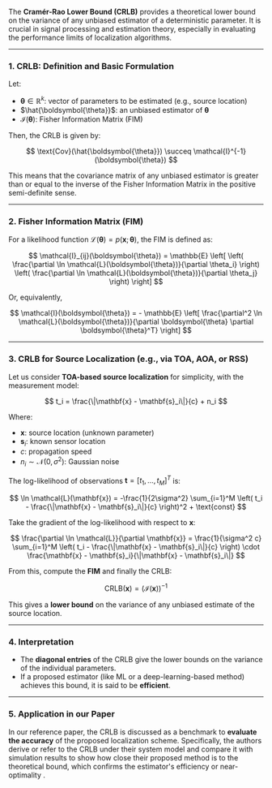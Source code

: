 The **Cramér-Rao Lower Bound (CRLB)** provides a theoretical lower bound on the variance of any unbiased estimator of a deterministic parameter. It is crucial in signal processing and estimation theory, especially in evaluating the performance limits of localization algorithms.

---

### **1. CRLB: Definition and Basic Formulation**

Let:

* $\boldsymbol{\theta} \in \mathbb{R}^k$: vector of parameters to be estimated (e.g., source location)
* $\hat{\boldsymbol{\theta}}$: an unbiased estimator of $\boldsymbol{\theta}$
* $\mathcal{I}(\boldsymbol{\theta})$: Fisher Information Matrix (FIM)

Then, the CRLB is given by:

$$
\text{Cov}(\hat{\boldsymbol{\theta}}) \succeq \mathcal{I}^{-1}(\boldsymbol{\theta})
$$

This means that the covariance matrix of any unbiased estimator is greater than or equal to the inverse of the Fisher Information Matrix in the positive semi-definite sense.

---

### **2. Fisher Information Matrix (FIM)**

For a likelihood function $\mathcal{L}(\boldsymbol{\theta}) = p(\mathbf{x}; \boldsymbol{\theta})$, the FIM is defined as:

$$
\mathcal{I}_{ij}(\boldsymbol{\theta}) = \mathbb{E} \left[ \left( \frac{\partial \ln \mathcal{L}(\boldsymbol{\theta})}{\partial \theta_i} \right) \left( \frac{\partial \ln \mathcal{L}(\boldsymbol{\theta})}{\partial \theta_j} \right) \right]
$$

Or, equivalently,

$$
\mathcal{I}(\boldsymbol{\theta}) = - \mathbb{E} \left[ \frac{\partial^2 \ln \mathcal{L}(\boldsymbol{\theta})}{\partial \boldsymbol{\theta} \partial \boldsymbol{\theta}^T} \right]
$$

---

### **3. CRLB for Source Localization (e.g., via TOA, AOA, or RSS)**

Let us consider **TOA-based source localization** for simplicity, with the measurement model:

$$
t_i = \frac{\|\mathbf{x} - \mathbf{s}_i\|}{c} + n_i
$$

Where:

* $\mathbf{x}$: source location (unknown parameter)
* $\mathbf{s}_i$: known sensor location
* $c$: propagation speed
* $n_i \sim \mathcal{N}(0, \sigma^2)$: Gaussian noise

The log-likelihood of observations $\mathbf{t} = [t_1, \dots, t_M]^T$ is:

$$
\ln \mathcal{L}(\mathbf{x}) = -\frac{1}{2\sigma^2} \sum_{i=1}^M \left( t_i - \frac{\|\mathbf{x} - \mathbf{s}_i\|}{c} \right)^2 + \text{const}
$$

Take the gradient of the log-likelihood with respect to $\mathbf{x}$:

$$
\frac{\partial \ln \mathcal{L}}{\partial \mathbf{x}} = \frac{1}{\sigma^2 c} \sum_{i=1}^M \left( t_i - \frac{\|\mathbf{x} - \mathbf{s}_i\|}{c} \right) \cdot \frac{\mathbf{x} - \mathbf{s}_i}{\|\mathbf{x} - \mathbf{s}_i\|}
$$

From this, compute the **FIM** and finally the CRLB:

$$
\text{CRLB}(\mathbf{x}) = \left( \mathcal{I}(\mathbf{x}) \right)^{-1}
$$

This gives a **lower bound** on the variance of any unbiased estimate of the source location.

---

### **4. Interpretation**

* The **diagonal entries** of the CRLB give the lower bounds on the variance of the individual parameters.
* If a proposed estimator (like ML or a deep-learning-based method) achieves this bound, it is said to be **efficient**.

---

### **5. Application in our Paper**

In our reference paper, the CRLB is discussed as a benchmark to **evaluate the accuracy** of the proposed localization scheme. Specifically, the authors derive or refer to the CRLB under their system model and compare it with simulation results to show how close their proposed method is to the theoretical bound, which confirms the estimator's efficiency or near-optimality .


